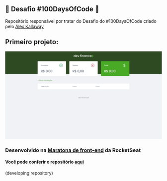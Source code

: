 :rocket: Desafio #100DaysOfCode :rocket:
---
Repositório responsável por tratar do Desafio do #100DaysOfCode criado pelo [Alex Kallaway](https://twitter.com/ka11away)

## Primeiro projeto: 

![Primeiro projeto](img.jpeg)

### Desenvolvido na [Maratona de front-end](https://app.rocketseat.com.br/node/maratona-discover-edicao-01/lesson/aula-01) da RocketSeat
#### Você pode conferir o repositório [aqui](https://github.com/nycolexavier/Maratona-discover)

(developing repository)   
